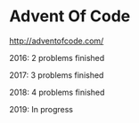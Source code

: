 # Advent Of Code
http://adventofcode.com/

2016: 2 problems finished

2017: 3 problems finished

2018: 4 problems finished

2019: In progress